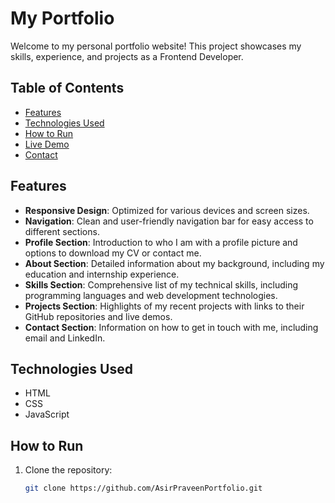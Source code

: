 # My Portfolio

Welcome to my personal portfolio website! This project showcases my skills, experience, and projects as a Frontend Developer.

## Table of Contents

- [Features](#features)
- [Technologies Used](#technologies-used)
- [How to Run](#how-to-run)
- [Live Demo](#live-demo)
- [Contact](#contact)

## Features

- **Responsive Design**: Optimized for various devices and screen sizes.
- **Navigation**: Clean and user-friendly navigation bar for easy access to different sections.
- **Profile Section**: Introduction to who I am with a profile picture and options to download my CV or contact me.
- **About Section**: Detailed information about my background, including my education and internship experience.
- **Skills Section**: Comprehensive list of my technical skills, including programming languages and web development technologies.
- **Projects Section**: Highlights of my recent projects with links to their GitHub repositories and live demos.
- **Contact Section**: Information on how to get in touch with me, including email and LinkedIn.

## Technologies Used

- HTML
- CSS
- JavaScript

## How to Run

1. Clone the repository:
   ```sh
   git clone https://github.com/AsirPraveenPortfolio.git
